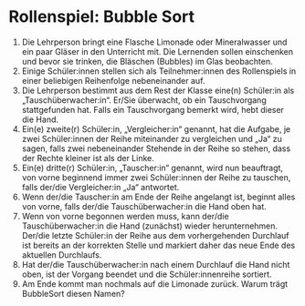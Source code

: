 # Rollenspiel: Bubble Sort

1. Die Lehrperson bringt eine Flasche Limonade oder Mineralwasser und ein paar Gläser in den Unterricht mit. Die Lernenden sollen einschenken und bevor sie trinken, die Bläschen (Bubbles) im Glas beobachten. 
2. Einige Schüler:innen stellen sich als Teilnehmer:innen des Rollenspiels in einer beliebigen Reihenfolge nebeneinander auf. 
3. Die Lehrperson bestimmt aus dem Rest der Klasse eine(n) Schüler:in als „Tauschüberwacher:in“. Er/Sie überwacht, ob ein Tauschvorgang stattgefunden hat. Falls ein Tauschvorgang bemerkt wird, hebt dieser die Hand. 
4. Ein(e) zweite(r) Schüler:in, „Vergleicher:in“ genannt, hat die Aufgabe, je zwei Schüler:innen der Reihe miteinander zu vergleichen und „Ja“ zu sagen, falls zwei nebeneinander Stehende in der Reihe so stehen, dass der Rechte kleiner ist als der Linke. 
5. Ein(e) dritte(r) Schüler:in, „Tauscher:in“ genannt, wird nun beauftragt, von vorne beginnend immer zwei Schüler:innen der Reihe zu tauschen, falls der/die Vergleicher:in „Ja“ antwortet. 
6. Wenn der/die Tauscher:in am Ende der Reihe angelangt ist, beginnt alles von vorne, falls der/die Tauschüberwacher:in die Hand oben hat. 
7. Wenn von vorne begonnen werden muss, kann der/die Tauschüberwacher:in die Hand (zunächst) wieder herunternehmen. Der/die letzte Schüler:in der Reihe aus dem vorhergehenden Durchlauf ist bereits an der korrekten Stelle und markiert daher das neue Ende des aktuellen Durchlaufs.
8. Hat der/die Tauschüberwacher:in nach einem Durchlauf die Hand nicht oben, ist der Vorgang beendet und die Schüler:innenreihe sortiert. 
9. Am Ende kommt man nochmals auf die Limonade zurück. Warum trägt BubbleSort diesen Namen?